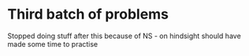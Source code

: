 # Third batch of problems

Stopped doing stuff after this because of NS - on hindsight should have made some time to practise
